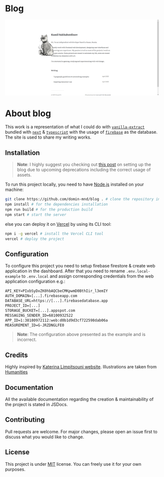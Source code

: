 # Blog

![Preview banner](/public/preview/banner.png)

# About blog

This work is a representation of what I could do with [`vanilla-extract`](https://vanilla-extract.style/) bundled with [`next`](https://nextjs.org/) & [`typescript`](https://www.typescriptlang.org/) with the usage of [`firebase`](https://firebase.google.com/) as the database. The site is used to share my writing works.

## Installation

> **Note**: I highly suggest you checking out [this post](https://blog.domin.pro/post/my-blog-and-its-documentation) on setting up the blog due to upcoming deprecations including the correct usage of assets.

To run this project locally, you need to have [Node.js](https://nodejs.org/en/) installed on your machine:

```bash
git clone https://github.com/domin-mnd/blog . # clone the repository into the current directory
npm install # for the dependencies installation
npm run build # for the production build
npm start # start the server
```

else you can deploy it on [Vercel](https://vercel.com/) by using its CLI tool:

```bash
npm i -g vercel # install the Vercel CLI tool
vercel # deploy the project
```

## Configuration

To configure this project you need to setup firebase firestore & create web application in the dashboard. After that you need to rename `.env.local-example` to `.env.local` and assign corresponding credentials from the web application configuration e.g.:

```env
API_KEY=PIxbSyDxZK0hbAQCbeCMKpwmD0BthIir_l3emIY
AUTH_DOMAIN=[...].firebaseapp.com
DATABASE_URL=https://[...].firebasedatabase.app
PROJECT_ID=[...]
STORAGE_BUCKET=[...].appspot.com
MESSAGING_SENDER_ID=68100932522
APP_ID=1:38180972112:web:d0b1d9d3cf722598dab06a
MEASUREMENT_ID=G-JRZDNGLFE0
```

> **Note**: The configuration above presented as the example and is incorrect.

## Credits

Highly inspired by [Katerina Limpitsouni website](https://ninalimpi.com). Illustrations are taken from [Humanities](https://humanities.studio)

## Documentation

All the available documentation regarding the creation & maintainability of the project is stated in JSDocs.

## Contributing

Pull requests are welcome. For major changes, please open an issue first to discuss what you would like to change.

## License

This project is under [MIT](https://choosealicense.com/licenses/mit/) license. You can freely use it for your own purposes.
